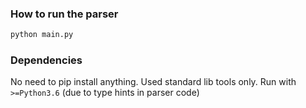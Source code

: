 ### How to run the parser

```python
python main.py
```

### Dependencies
No need to pip install anything. Used standard lib tools only.
Run with `>=Python3.6` (due to type hints in parser code)
